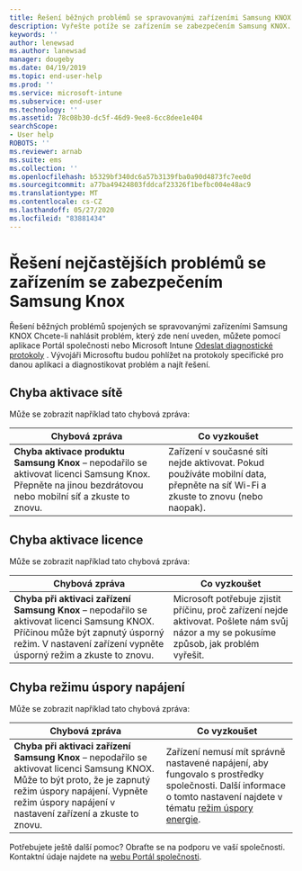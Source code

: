 ```yaml
---
title: Řešení běžných problémů se spravovanými zařízeními Samsung KNOX | Microsoft Docs
description: Vyřešte potíže se zařízením se zabezpečením Samsung KNOX.
keywords: ''
author: lenewsad
ms.author: lanewsad
manager: dougeby
ms.date: 04/19/2019
ms.topic: end-user-help
ms.prod: ''
ms.service: microsoft-intune
ms.subservice: end-user
ms.technology: ''
ms.assetid: 78c08b30-dc5f-46d9-9ee8-6cc8dee1e404
searchScope:
- User help
ROBOTS: ''
ms.reviewer: arnab
ms.suite: ems
ms.collection: ''
ms.openlocfilehash: b5329bf340dc6a57b3139fba0a90d4873fc7ee0d
ms.sourcegitcommit: a77ba49424803fddcaf23326f1befbc004e48ac9
ms.translationtype: MT
ms.contentlocale: cs-CZ
ms.lasthandoff: 05/27/2020
ms.locfileid: "83881434"
---
```

# <a name="fix-common-issues-with-your-samsung-knox-device"></a>Řešení nejčastějších problémů se zařízením se zabezpečením Samsung Knox

Řešení běžných problémů spojených se spravovanými zařízeními Samsung KNOX Chcete-li nahlásit problém, který zde není uveden, můžete pomocí aplikace Portál společnosti nebo Microsoft Intune [Odeslat diagnostické protokoly](send-logs-to-microsoft-android.md) . Vývojáři Microsoftu budou pohlížet na protokoly specifické pro danou aplikaci a diagnostikovat problém a najít řešení.    

## <a name="network-activation-error"></a>Chyba aktivace sítě  

Může se zobrazit například tato chybová zpráva:

|Chybová zpráva|Co vyzkoušet|
|---|---|
|**Chyba aktivace produktu Samsung Knox** – nepodařilo se aktivovat licenci Samsung Knox. Přepněte na jinou bezdrátovou nebo mobilní síť a zkuste to znovu.|Zařízení v současné síti nejde aktivovat. Pokud používáte mobilní data, přepněte na síť Wi-Fi a zkuste to znovu (nebo naopak).|

## <a name="license-activation-error"></a>Chyba aktivace licence

Může se zobrazit například tato chybová zpráva:

|Chybová zpráva|Co vyzkoušet|
|---|---|
|**Chyba při aktivaci zařízení Samsung Knox** – nepodařilo se aktivovat licenci Samsung KNOX. Příčinou může být zapnutý úsporný režim. V nastavení zařízení vypněte úsporný režim a zkuste to znovu.|Microsoft potřebuje zjistit příčinu, proč zařízení nejde aktivovat. Pošlete nám svůj názor a my se pokusíme způsob, jak problém vyřešit.|

## <a name="power-saving-mode-error"></a>Chyba režimu úspory napájení

Může se zobrazit například tato chybová zpráva:

|Chybová zpráva|Co vyzkoušet|
|---|---|
|**Chyba při aktivaci zařízení Samsung Knox** – nepodařilo se aktivovat licenci Samsung KNOX. Může to být proto, že je zapnutý režim úspory napájení. Vypněte režim úspory napájení v nastavení zařízení a zkuste to znovu. |Zařízení nemusí mít správně nastavené napájení, aby fungovalo s prostředky společnosti. Další informace o tomto nastavení najdete v tématu [režim úspory energie](https://go.microsoft.com/fwlink/?linkid=2077422&clcid=0x409).|  

Potřebujete ještě další pomoc? Obraťte se na podporu ve vaší společnosti. Kontaktní údaje najdete na [webu Portál společnosti](https://go.microsoft.com/fwlink/?linkid=2010980).
